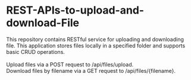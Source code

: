 # REST-APIs-to-upload-and-download-File
This repository contains RESTful service for uploading and downloading file. This application stores files locally in a specified folder and supports basic CRUD operations.
<br><br>
Upload files via a POST request to /api/files/upload.
<br>
Download files by filename via a GET request to /api/files/{filename}.

